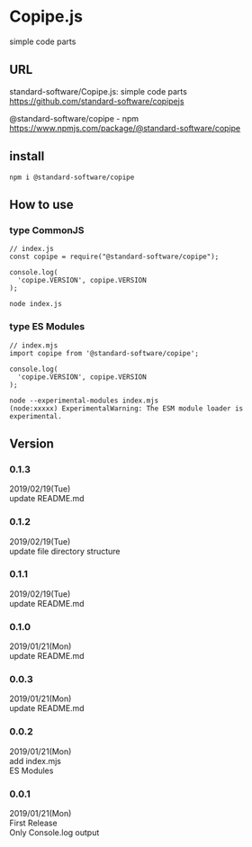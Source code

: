 # Copipe.js
simple code parts

## URL
standard-software/Copipe.js: simple code parts
https://github.com/standard-software/copipejs

@standard-software/copipe - npm
https://www.npmjs.com/package/@standard-software/copipe


## install
    npm i @standard-software/copipe

## How to use

### type CommonJS

```
// index.js
const copipe = require("@standard-software/copipe");

console.log(
  'copipe.VERSION', copipe.VERSION
);
```
    node index.js

### type ES Modules

```
// index.mjs
import copipe from '@standard-software/copipe';

console.log(
  'copipe.VERSION', copipe.VERSION
);
```
    node --experimental-modules index.mjs
    (node:xxxxx) ExperimentalWarning: The ESM module loader is experimental.

## Version

### 0.1.3
2019/02/19(Tue)  
update README.md

### 0.1.2
2019/02/19(Tue)  
update file directory structure

### 0.1.1
2019/02/19(Tue)  
update README.md

### 0.1.0
2019/01/21(Mon)  
update README.md

### 0.0.3
2019/01/21(Mon)  
update README.md

### 0.0.2
2019/01/21(Mon)  
add index.mjs  
ES Modules 

### 0.0.1  
2019/01/21(Mon)  
First Release  
Only Console.log output
